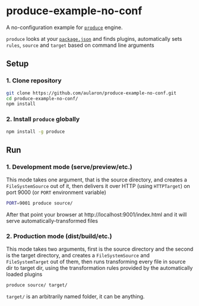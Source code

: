 # produce-example-no-conf
A no-configuration example for [`produce`](https://github.com/etabits/node-produce) engine.

`produce` looks at your [`package.json`](https://github.com/aularon/produce-example-no-conf/blob/master/package.json) and finds plugins, automatically sets `rules`, `source` and `target` based on command line arguments

## Setup
### 1. Clone repository
```sh
git clone https://github.com/aularon/produce-example-no-conf.git
cd produce-example-no-conf/
npm install
```
### 2. Install `produce` globally
```sh
npm install -g produce
```

## Run
### 1. Development mode (serve/preview/etc.)
This mode takes one argument, that is the source directory, and creates a `FileSystemSource` out of it, then delivers it over HTTP (using `HTTPTarget`) on port 9000 (or `PORT` environment variable)
```sh
PORT=9001 produce source/
```
After that point your browser at http://localhost:9001/index.html and it will serve automatically-transformed files

### 2. Production mode (dist/build/etc.)
This mode takes two arguments, first is the source directory and the second is the target directory, and creates a `FileSystemSource` and `FileSystemTarget` out of them, then runs transforming every file in source dir to target dir, using the transformation rules provided by the automatically loaded plugins
```sh
produce source/ target/
```
`target/` is an arbitrarily named folder, it can be anything.
